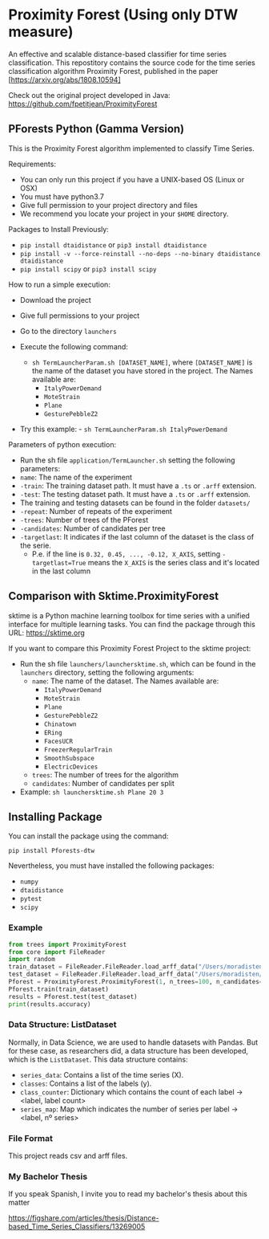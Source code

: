 # Proximity Forest (Using only DTW measure)

An effective and scalable distance-based classifier for time series classification. This repostitory contains the source code for the time series classification algorithm Proximity Forest, published in the paper [https://arxiv.org/abs/1808.10594]

Check out the original project developed in Java: https://github.com/fpetitjean/ProximityForest

## PForests Python (Gamma Version)

This is the Proximity Forest algorithm implemented to classify Time Series.

Requirements:
- You can only run this project if you have a UNIX-based OS (Linux or OSX)
- You must have python3.7
- Give full permission to your project directory and files
- We recommend you locate your project in your `$HOME` directory.

Packages to Install Previously:
   - `pip install dtaidistance` or `pip3 install dtaidistance`
   - `pip install -v --force-reinstall --no-deps --no-binary dtaidistance dtaidistance`
   - `pip install scipy` or `pip3 install scipy`


How to run a simple execution:
* Download the project
* Give full permissions to your project
* Go to the directory `launchers`
* Execute the following command:
   * `sh TermLauncherParam.sh [DATASET_NAME]`, where `[DATASET_NAME]` is the name of the dataset you have stored in the project. The Names available are:
        * `ItalyPowerDemand`
        * `MoteStrain`
        * `Plane`
        * `GesturePebbleZ2`
       
 * Try this example:
       - `sh TermLauncherParam.sh ItalyPowerDemand`


Parameters of python execution:
- Run the sh file `application/TermLauncher.sh` setting the following parameters:
 - `name`: The name of the experiment
 - `-train`: The training dataset path. It must have a `.ts` or `.arff` extension.
 - `-test`: The testing dataset path. It must have a `.ts` or `.arff` extension.
 - The training and testing datasets can be found in the folder `datasets/`
 - `-repeat`: Number of repeats of the experiment
 - `-trees`: Number of trees of the PForest
 - `-candidates`: Number of candidates per tree
 - `-targetlast`: It indicates if the last column of the dataset is the class of the serie. 
    - P.e. if the line is `0.32, 0.45, ..., -0.12, X_AXIS`, setting `-targetlast=True` means the `X_AXIS` is the series class and it's located in the last column
    
## Comparison with Sktime.ProximityForest

sktime is a Python machine learning toolbox for time series with a unified interface for multiple learning tasks.
You can find the package through this URL: https://sktime.org

If you want to compare this Proximity Forest Project to the sktime project:
- Run the sh file `launchers/launchersktime.sh`, which can be found in the `launchers` directory, setting the following arguments:
   - `name`: The name of the dataset. The Names available are:
        * `ItalyPowerDemand`
        * `MoteStrain`
        * `Plane`
        * `GesturePebbleZ2`
        * `Chinatown`
        * `ERing`
        * `FacesUCR`
        * `FreezerRegularTrain`
        * `SmoothSubspace`
        * `ElectricDevices`
   - `trees`: The number of trees for the algorithm
   - `candidates`: Number of candidates per split
- Example:
   `sh launchersktime.sh Plane 20 3`
   
   
## Installing Package

You can install the package using the command:

`pip install Pforests-dtw`

Nevertheless, you must have installed the following packages:
-  `numpy`
-  `dtaidistance`
-  `pytest`
-  `scipy`

### Example

```python
from trees import ProximityForest
from core import FileReader
import random
train_dataset = FileReader.FileReader.load_arff_data("/Users/moradisten/Projects/PForests/datasets/Plane/Plane_TRAIN.arff")
test_dataset = FileReader.FileReader.load_arff_data("/Users/moradisten/Projects/PForests/datasets/Plane/Plane_TEST.arff")
Pforest = ProximityForest.ProximityForest(1, n_trees=100, n_candidates=5)
Pforest.train(train_dataset)
results = Pforest.test(test_dataset)
print(results.accuracy)
```

### Data Structure: ListDataset

Normally, in Data Science, we are used to handle datasets with Pandas. But for these case, as researchers did, a data structure has been developed, which is the `ListDataset`.
This data structure contains:
* `series_data`: Contains a list of the time series (X).
* `classes`: Contains a list of the labels (y).
* `class_counter`: Dictionary which contains the count of each label -> <label, label count>
* `series_map`: Map which indicates the number of series per label -> <label, nº series>


### File Format

This project reads csv and arff files. 

### My Bachelor Thesis

If you speak Spanish, I invite you to read my bachelor's thesis about this matter

https://figshare.com/articles/thesis/Distance-based_Time_Series_Classifiers/13269005
       
